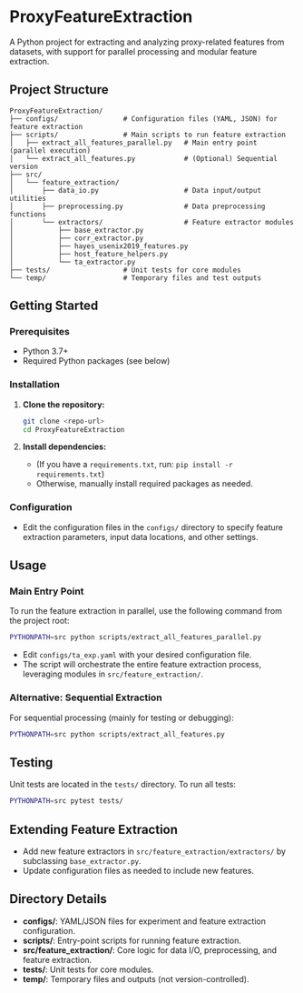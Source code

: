 # ProxyFeatureExtraction

A Python project for extracting and analyzing proxy-related features from datasets, with support for parallel processing and modular feature extraction.

## Project Structure

```
ProxyFeatureExtraction/
├── configs/                # Configuration files (YAML, JSON) for feature extraction
├── scripts/                # Main scripts to run feature extraction
│   ├── extract_all_features_parallel.py   # Main entry point (parallel execution)
│   └── extract_all_features.py            # (Optional) Sequential version
├── src/
│   └── feature_extraction/
│       ├── data_io.py                     # Data input/output utilities
│       ├── preprocessing.py               # Data preprocessing functions
│       └── extractors/                    # Feature extractor modules
│           ├── base_extractor.py
│           ├── corr_extractor.py
│           ├── hayes_usenix2019_features.py
│           ├── host_feature_helpers.py
│           └── ta_extractor.py
├── tests/                  # Unit tests for core modules
└── temp/                   # Temporary files and test outputs
```

## Getting Started

### Prerequisites

- Python 3.7+
- Required Python packages (see below)

### Installation

1. **Clone the repository:**
   ```bash
   git clone <repo-url>
   cd ProxyFeatureExtraction
   ```

2. **Install dependencies:**
   - (If you have a `requirements.txt`, run: `pip install -r requirements.txt`)
   - Otherwise, manually install required packages as needed.

### Configuration

- Edit the configuration files in the `configs/` directory to specify feature extraction parameters, input data locations, and other settings.

## Usage

### Main Entry Point

To run the feature extraction in parallel, use the following command from the project root:

```bash
PYTHONPATH=src python scripts/extract_all_features_parallel.py
```

- Edit `configs/ta_exp.yaml` with your desired configuration file.
- The script will orchestrate the entire feature extraction process, leveraging modules in `src/feature_extraction/`.

### Alternative: Sequential Extraction

For sequential processing (mainly for testing or debugging):

```bash
PYTHONPATH=src python scripts/extract_all_features.py
```

## Testing

Unit tests are located in the `tests/` directory. To run all tests:

```bash
PYTHONPATH=src pytest tests/
```

## Extending Feature Extraction

- Add new feature extractors in `src/feature_extraction/extractors/` by subclassing `base_extractor.py`.
- Update configuration files as needed to include new features.

## Directory Details

- **configs/**: YAML/JSON files for experiment and feature extraction configuration.
- **scripts/**: Entry-point scripts for running feature extraction.
- **src/feature_extraction/**: Core logic for data I/O, preprocessing, and feature extraction.
- **tests/**: Unit tests for core modules.
- **temp/**: Temporary files and outputs (not version-controlled).

